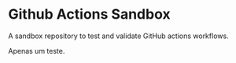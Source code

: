 # Github Actions Sandbox
A sandbox repository to test and validate GitHub actions workflows.

Apenas um teste.
